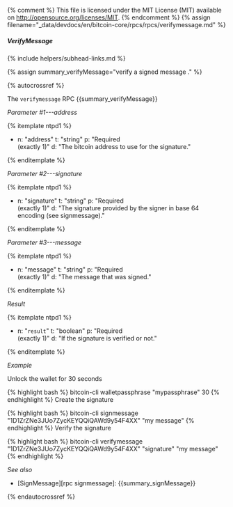 {% comment %}
This file is licensed under the MIT License (MIT) available on
http://opensource.org/licenses/MIT.
{% endcomment %}
{% assign filename="_data/devdocs/en/bitcoin-core/rpcs/rpcs/verifymessage.md" %}

##### VerifyMessage
{% include helpers/subhead-links.md %}

{% assign summary_verifyMessage="verify a signed message
." %}

{% autocrossref %}

The `verifymessage` RPC {{summary_verifyMessage}}

*Parameter #1---address*

{% itemplate ntpd1 %}
- n: "address"
  t: "string"
  p: "Required<br>(exactly 1)"
  d: "The bitcoin address to use for the signature."

{% enditemplate %}

*Parameter #2---signature*

{% itemplate ntpd1 %}
- n: "signature"
  t: "string"
  p: "Required<br>(exactly 1)"
  d: "The signature provided by the signer in base 64 encoding (see signmessage)."

{% enditemplate %}

*Parameter #3---message*

{% itemplate ntpd1 %}
- n: "message"
  t: "string"
  p: "Required<br>(exactly 1)"
  d: "The message that was signed."

{% enditemplate %}

*Result*

{% itemplate ntpd1 %}
- n: "`result`"
  t: "boolean"
  p: "Required<br>(exactly 1)"
  d: "If the signature is verified or not."

{% enditemplate %}

*Example*

Unlock the wallet for 30 seconds

{% highlight bash %}
bitcoin-cli walletpassphrase "mypassphrase" 30
{% endhighlight %}
Create the signature

{% highlight bash %}
bitcoin-cli signmessage "1D1ZrZNe3JUo7ZycKEYQQiQAWd9y54F4XX" "my message"
{% endhighlight %}
Verify the signature

{% highlight bash %}
bitcoin-cli verifymessage "1D1ZrZNe3JUo7ZycKEYQQiQAWd9y54F4XX" "signature" "my message"
{% endhighlight %}

*See also*

* [SignMessage][rpc signmessage]: {{summary_signMessage}}

{% endautocrossref %}
